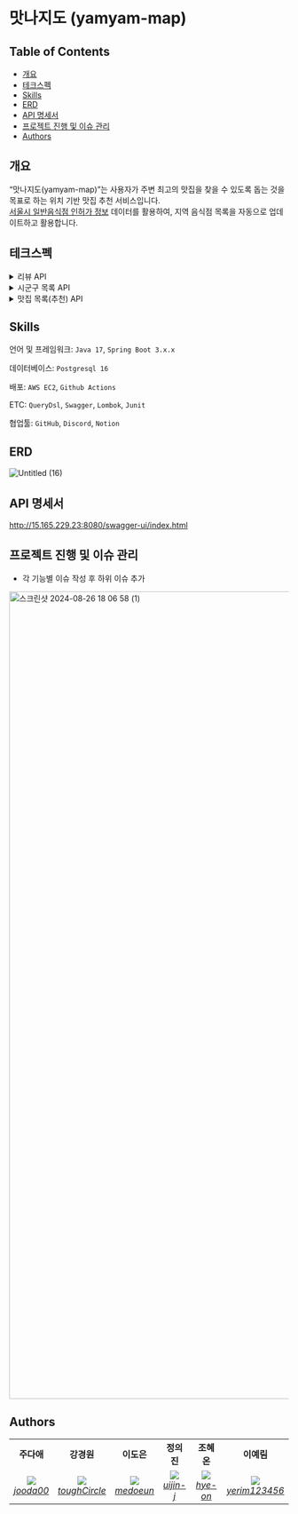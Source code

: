 # 맛나지도 (yamyam-map)

## **Table of Contents**

- [개요](#개요)
- [테크스펙](#테크스펙)
- [Skills](#skills)
- [ERD](#erd)
- [API 명세서](#api-명세서)
- [프로젝트 진행 및 이슈 관리](#프로젝트-진행-및-이슈-관리)
- [Authors](#authors)

## 개요

“맛나지도(yamyam-map)”는 사용자가 주변 최고의 맛집을 찾을 수 있도록 돕는 것을 목표로 하는 위치 기반 맛집 추천 서비스입니다.  
[서울시 일반음식점 인허가 정보](https://data.seoul.go.kr/dataList/OA-16094/S/1/datasetView.do) 데이터를 활용하여, 지역 음식점 목록을 자동으로 업데이트하고 활용합니다. 

## 테크스펙

<details>
	<summary> 리뷰 API </summary>
  
  ### **요약 (Summary)**

맛집에 대한 리뷰를 합니다.

### **목표 (Goals)**

1~5 점 사이의 점수와 리뷰를 달 수 있습니다.

### **목표가 아닌 것 (Non-Goals)**

사진을 올릴 수 있습니다.

### **계획 (Plan)**

```mermaid
graph TD
    A[리뷰 등록 요청] --> B[JWT 인증 확인]
    B -->|인증 실패| C[401 Unauthorized 반환]
    B -->|인증 성공| D[리뷰 생성, 새로운 평점 계산]
    D --> E[200 OK 반환]
```
### **마일스톤 (Milestones)**

> ~8월 28일 : 리뷰 엔티티 정의 <br>
~8월 29일: 기능 구현
>
</details>

<details>
	<summary> 시군구 목록 API </summary>

### **요약 (Summary)**

사용자는 도/광역시에 속한 시/군/구 목록을 조회할 수 있습니다. 

### **목표 (Goals)**

- `도/광역시`에 속한 `시/군/구` 목록을 조회하는 API를 구현합니다.
- 효율적인 조회를 위해 시군구 데이터를 캐싱하여 성능을 최적화합니다.

### 요구사항 상세

- **설명**
    - 사용자는 도/광역시의 시/군/구 목록을 조회할 수 있습니다.

- **출력 데이터**
    - `도/광역시(province_name)`
    - `시/군/구 목록`
    - 각 시/군/구의 `위도(latitude)`, `경도(longitude)`

- **처리 과정**:
    1. 도/광역시로 그룹화한 시/군/구 목록을 조회합니다. 
    2. 시/군/구 목록을 반환할 때, 시군구의 좌표 정보도 함께 포함됩니다. 
    
- **예외 사항**
    - 시군구 데이터가 없을 시 빈 리스트를 반환합니다.

### **계획 (Plan)**

### Flowchart

```mermaid
flowchart TD
    A([사용자]) --> B{지역 목록 API 요청}
    B --> C[[지역 데이터 조회]]
    C --> D[시/도 기준 시/군/구 데이터 그룹화]
    D --> E[좌표 포함 시/군/구 목록 생성]
    E --> F[[그룹화된 시/군/구 목록 반환]]
```

```mermaid

erDiagram
Region {
	id BIGINT PK "AUTO_INCREMENT"
	province VARCHAR(50) "NOT NULL"
	city_district VARCHAR(50) "NOT NULL"
	location POINT "NOT NULL"
}
```

- DTO, 서비스, 레파지토리 구현
    - 도/광역시 및 시/군/구 데이터를 처리하고 검색하는 로직 작성
      
- 시군구 조회 컨트롤러 구현
  
- 테스트 코드 작성 및 기능 테스트
    - 시군구 조회 API
    - 통합 테스트
      
- 조회된 시군구 데이터를 캐싱하여 성능 최적화

### **이외 고려 사항들 (Other Considerations)**

- 캐시 만료: 시군구 데이터는 잘 변경되지 않으므로 캐시 만료 시간을 길게 설정?
- API 성능 테스트: 캐싱 전후의 성능 차이 테스트하고 최적화

### **마일스톤 (Milestones)**

- **8월 28일~8월 29일**: 엔티티 정의 및 시군구 조회 기능 설계
- **8월 30일**: 시군구 서비스 및 리포지토리 구현
- **8월 31일 ~ 9월 1일**: API 개발 및 시군구 관련 기능 구현
- **9월 2일**: 문서화 및 최종 점검
- **이후**: 캐싱 기능 구현 및 성능 최적화
 
</details>

<details>
		<summary> 맛집 목록(추천) API </summary>
	
### **요약 (Summary)**

사용자는 자신의 현재 위치 또는 선택한 특정 지역의 중심 좌표를 기준으로 일정 범위 내의 맛집 목록을 조회할 수 있습니다. 조회된 맛집 목록은 사용자의 요청에 따라 거리순 또는 평점순으로 정렬됩니다.

### **목표 (Goals)**

- `위도(Lat)`, `경도(Lon)`, `범위(Range)`를 기반으로 맛집 목록을 조회할 수 있습니다.
- 맛집 목록은 `거리순` 또는 `평점순`으로 정렬됩니다.
- 사용자는 "내 주변 보기" 또는 "특정 지역 보기" 기능을 사용하여 맛집 목록을 조회할 수 있습니다.

### **목표가 아닌 것 (Non-Goals)**

- 상세한 필터링 기능 (특정 음식 종류, 가격대 등)

### 요구사항 상세

- **설명**
    - 사용자는 현재 위치의 좌표를 기준으로 또는 선택한 특정 지역의 좌표를 기준으로 범위 내의 맛집 목록을 조회할 수 있습니다.
    - 맛집 목록은 사용자가 요청한 정렬 방식에 따라 거리순 또는 평점순으로 정렬합니다.
    
- **입력 데이터**
    - `위도(Lat)`
    - `경도(Lon)`
    - `범위(Range)` (단위: km)
    - `정렬방식(Sort)` - "거리순" 또는 "평점순"
    
- **출력 데이터**
    - `맛집 목록` - 이름,  종목, 위도/경도, 평점 등

- **처리 과정**
    1. 파라미터 위도(Lat), 경도(Lon), 범위(Range)를 기반으로 맛집 목록을 필터링
    2. 필터링된 맛집 목록을 사용자가 요청한 정렬 방식(거리순 또는 평점순)에 따라 정렬
    3. 정렬된 맛집 목록을 사용자에게 반환
    
- **예외 사항**
    - 위도/경도 또는 범위 값이 유효하지 않은 경우, 오류 메시지와 함께 조회 실패 응답을 반환
    - 정렬 방식이 "거리순" 또는 "평점순" 이외일 경우, 디폴트를 거리순으로 처리

### **계획 (Plan)**

### Flowchart

```mermaid
flowchart TD
    A[유저] -->|위도, 경도, 범위, 페이징, 정렬 요청| B{Validation 확인}
    B --> |위도, 경도, 범위 데이터 없음| K[400 해당 값은 필수 값이라는 에러 반환]
    B --> |Validation 통과| C{필터링}
    
    C -->|데이터 O| D{정렬 방식 확인}
    C -->|데이터 X| E[빈 리스트 반환]

    D -->|거리순| F[거리순 정렬]
    D -->|평점순| G[평점순 정렬]
    D -->|그 외| H[400 해당 정렬방식 제공하지 않는다는 에러 반환]

    F --> I[정렬된 맛집 목록 반환]
    G --> I
```

- DTO, 서비스, 레파지토리 구현
    - 위도/경도 및 범위를 사용한 맛집 필터링 로직 작성
    - 거리 계산 및 거리순, 평점순 정렬 로직 구현 (Hibernate Spatial 함수를 이용)
      
- 맛집 조회 컨트롤러 구현
  
- 테스트 코드 작성 및 기능 테스트
    - 거리 계산, 정렬 로직, 맛집 목록 API 유닛 테스트
    - 통합 테스트

### **이외 고려 사항들 (Other Considerations)**

- 엔드포인트 정의 (경로와 HTTP 메서드)
    - GET /api/restaurants
        - `lat`, `lon`, `range`, `sort`, `page`
        - sort - distance/rating

- 거리계산 방식 - MYSQL Point 타입 사용, Hibernate Spatial 함수 활용해서 쿼리 간소화
- "내 주변 맛집 보기", "특정 지역 주변 맛집 보기" 모두 중심 좌표를 파라미터로 하는 하나의 api로 처리

### **마일스톤 (Milestones)**

- **8월 29일**: ERD 확정 및 엔티티 구현
- **8월 30일 ~ 9월 2일**: 맛집 서비스 및 레파지토리, 컨트롤러 구현
- **9월 2일 ~ 9월 3일**: 테스트, 문서화 및 최종 점검
  
</details>


## Skills

언어 및 프레임워크: `Java 17`, `Spring Boot 3.x.x`

데이터베이스: `Postgresql 16`

배포: `AWS EC2`, `Github Actions`

ETC: `QueryDsl`, `Swagger`, `Lombok`, `Junit`

협업툴: `GitHub`, `Discord`, `Notion`

## ERD

![Untitled (16)](https://github.com/user-attachments/assets/e4cc5680-2a01-4c3a-90eb-a61e3674c890)


## API 명세서

http://15.165.229.23:8080/swagger-ui/index.html

## 프로젝트 진행 및 이슈 관리

- 각 기능별 이슈 작성 후 하위 이슈 추가

<img width="1455" alt="스크린샷 2024-08-26 18 06 58 (1)" src="https://github.com/user-attachments/assets/2e487a73-f92e-413c-a85d-4de06553a20c">


## Authors
<table>
    <tr align="center">
        <td><B>주다애<B></td>
        <td><B>강경원<B></td>
        <td><B>이도은<B></td>
        <td><B>정의진<B></td>
        <td><B>조혜온<B></td>
        <td><B>이예림<B></td>
    </tr>
    <tr align="center">
            <td>
            <img src="https://github.com/jooda00.png?size=100">
            <br>
            <a href="https://github.com/jooda00"><I>jooda00</I></a>
        </td>
            <td>
            <img src="https://github.com/toughCircle.png?size=100">
            <br>
            <a href="https://github.com/toughCircle"><I>toughCircle<I></a>
        </td>
        <td>
            <img src="https://github.com/medoeun.png?size=100">
            <br>
            <a href="https://github.com/medoeun"><I>medoeun</I></a>
        </td>
        <td>
            <img src="https://github.com/uijin-j.png?size=100">
            <br>
            <a href="https://github.com/uijin-j"><I>uijin-j</I></a>
        </td>
        <td>
          <img src="https://github.com/hye-on.png?size=100">
            <br>
            <a href="https://github.com/hye-on"><I>hye-on</I></a>
        </td>
        <td>
          <img src="https://github.com/yerim123456.png?size=100">
            <br>
            <a href="https://github.com/yerim123456"><I>yerim123456</I></a>
        </td>
    </tr>

</table>
